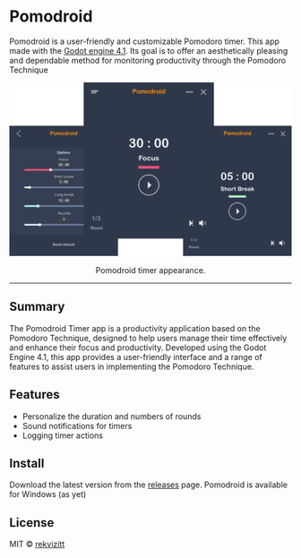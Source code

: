 # Pomodroid

Pomodroid is a user-friendly and customizable Pomodoro timer. This app made with the [Godot engine 4.1](https://godotengine.org/). Its goal is to offer an aesthetically pleasing and dependable method for monitoring productivity through the Pomodoro Technique

![Banner of the Pomodroid timer appearance.](./img/banner_1.svg)

<p align="center">Pomodroid timer appearance.</p>

---

## Summary
The Pomodroid Timer app is a productivity application based on the Pomodoro Technique, designed to help users manage their time effectively and enhance their focus and productivity. Developed using the Godot Engine 4.1, this app provides a user-friendly interface and a range of features to assist users in implementing the Pomodoro Technique.

## Features
- Personalize the duration and numbers of rounds
- Sound notifications for timers
- Logging timer actions

## Install
Download the latest version from the [releases](https://github.com/rekvizitt/pomodroid-Godot-4.1/releases) page.
Pomodroid is available for Windows (as yet)

## License

MIT &copy; [rekvizitt](https://github.com/rekvizitt)
